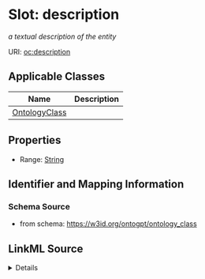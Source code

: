 # Slot: description
_a textual description of the entity_


URI: [oc:description](http://w3id.org/ontogpt/ontology-class-templatedescription)



<!-- no inheritance hierarchy -->




## Applicable Classes

| Name | Description |
| --- | --- |
[OntologyClass](OntologyClass.md) | 






## Properties

* Range: [String](String.md)







## Identifier and Mapping Information







### Schema Source


* from schema: https://w3id.org/ontogpt/ontology_class




## LinkML Source

<details>
```yaml
name: description
description: a textual description of the entity
from_schema: https://w3id.org/ontogpt/ontology_class
rank: 1000
alias: description
owner: OntologyClass
domain_of:
- OntologyClass
range: string

```
</details>
